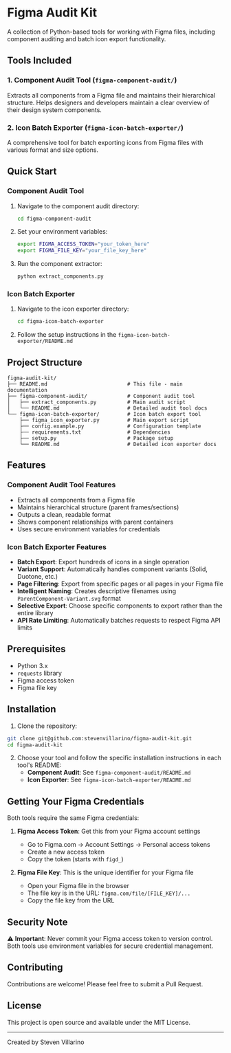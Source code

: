 # Figma Audit Kit

A collection of Python-based tools for working with Figma files, including component auditing and batch icon export functionality.

## Tools Included

### 1. Component Audit Tool (`figma-component-audit/`)
Extracts all components from a Figma file and maintains their hierarchical structure. Helps designers and developers maintain a clear overview of their design system components.

### 2. Icon Batch Exporter (`figma-icon-batch-exporter/`)
A comprehensive tool for batch exporting icons from Figma files with various format and size options.

## Quick Start

### Component Audit Tool
1. Navigate to the component audit directory:
   ```bash
   cd figma-component-audit
   ```

2. Set your environment variables:
   ```bash
   export FIGMA_ACCESS_TOKEN="your_token_here"
   export FIGMA_FILE_KEY="your_file_key_here"
   ```

3. Run the component extractor:
   ```bash
   python extract_components.py
   ```

### Icon Batch Exporter
1. Navigate to the icon exporter directory:
   ```bash
   cd figma-icon-batch-exporter
   ```

2. Follow the setup instructions in the `figma-icon-batch-exporter/README.md`

## Project Structure

```
figma-audit-kit/
├── README.md                          # This file - main documentation
├── figma-component-audit/             # Component audit tool
│   ├── extract_components.py          # Main audit script
│   └── README.md                      # Detailed audit tool docs
└── figma-icon-batch-exporter/         # Icon batch export tool
    ├── figma_icon_exporter.py         # Main export script
    ├── config.example.py              # Configuration template
    ├── requirements.txt               # Dependencies
    ├── setup.py                       # Package setup
    └── README.md                      # Detailed icon exporter docs
```

## Features

### Component Audit Tool Features
- Extracts all components from a Figma file
- Maintains hierarchical structure (parent frames/sections)
- Outputs a clean, readable format
- Shows component relationships with parent containers
- Uses secure environment variables for credentials

### Icon Batch Exporter Features
- **Batch Export**: Export hundreds of icons in a single operation
- **Variant Support**: Automatically handles component variants (Solid, Duotone, etc.)
- **Page Filtering**: Export from specific pages or all pages in your Figma file
- **Intelligent Naming**: Creates descriptive filenames using `ParentComponent-Variant.svg` format
- **Selective Export**: Choose specific components to export rather than the entire library
- **API Rate Limiting**: Automatically batches requests to respect Figma API limits

## Prerequisites

- Python 3.x
- `requests` library
- Figma access token
- Figma file key

## Installation

1. Clone the repository:
```bash
git clone git@github.com:stevenvillarino/figma-audit-kit.git
cd figma-audit-kit
```

2. Choose your tool and follow the specific installation instructions in each tool's README:
   - **Component Audit**: See `figma-component-audit/README.md`
   - **Icon Exporter**: See `figma-icon-batch-exporter/README.md`

## Getting Your Figma Credentials

Both tools require the same Figma credentials:

1. **Figma Access Token**: Get this from your Figma account settings
   - Go to Figma.com → Account Settings → Personal access tokens
   - Create a new access token
   - Copy the token (starts with `figd_`)

2. **Figma File Key**: This is the unique identifier for your Figma file
   - Open your Figma file in the browser
   - The file key is in the URL: `figma.com/file/[FILE_KEY]/...`
   - Copy the file key from the URL

## Security Note

⚠️ **Important**: Never commit your Figma access token to version control. Both tools use environment variables for secure credential management.

## Contributing

Contributions are welcome! Please feel free to submit a Pull Request.

## License

This project is open source and available under the MIT License.

---

Created by Steven Villarino
